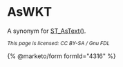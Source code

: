 # AsWKT

A synonym for [ST\_AsText()](st_astext.md).

<sub>_This page is licensed: CC BY-SA / Gnu FDL_</sub>

{% @marketo/form formId="4316" %}
